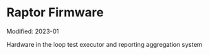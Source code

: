 # Raptor Firmware

Modified: 2023-01

Hardware in the loop test executor and reporting aggregation system